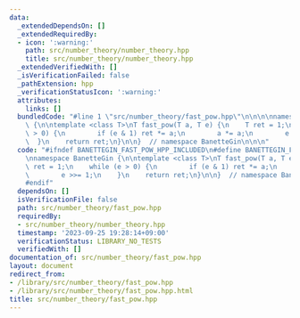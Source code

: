 ```yaml
---
data:
  _extendedDependsOn: []
  _extendedRequiredBy:
  - icon: ':warning:'
    path: src/number_theory/number_theory.hpp
    title: src/number_theory/number_theory.hpp
  _extendedVerifiedWith: []
  _isVerificationFailed: false
  _pathExtension: hpp
  _verificationStatusIcon: ':warning:'
  attributes:
    links: []
  bundledCode: "#line 1 \"src/number_theory/fast_pow.hpp\"\n\n\n\nnamespace BanetteGin\
    \ {\n\ntemplate <class T>\nT fast_pow(T a, T e) {\n    T ret = 1;\n    while (e\
    \ > 0) {\n        if (e & 1) ret *= a;\n        a *= a;\n        e >>= 1;\n  \
    \  }\n    return ret;\n}\n\n}  // namespace BanetteGin\n\n\n"
  code: "#ifndef BANETTEGIN_FAST_POW_HPP_INCLUDED\n#define BANETTEGIN_FAST_POW_HPP_INCLUDED\n\
    \nnamespace BanetteGin {\n\ntemplate <class T>\nT fast_pow(T a, T e) {\n    T\
    \ ret = 1;\n    while (e > 0) {\n        if (e & 1) ret *= a;\n        a *= a;\n\
    \        e >>= 1;\n    }\n    return ret;\n}\n\n}  // namespace BanetteGin\n\n\
    #endif"
  dependsOn: []
  isVerificationFile: false
  path: src/number_theory/fast_pow.hpp
  requiredBy:
  - src/number_theory/number_theory.hpp
  timestamp: '2023-09-25 19:28:14+09:00'
  verificationStatus: LIBRARY_NO_TESTS
  verifiedWith: []
documentation_of: src/number_theory/fast_pow.hpp
layout: document
redirect_from:
- /library/src/number_theory/fast_pow.hpp
- /library/src/number_theory/fast_pow.hpp.html
title: src/number_theory/fast_pow.hpp
---
```


